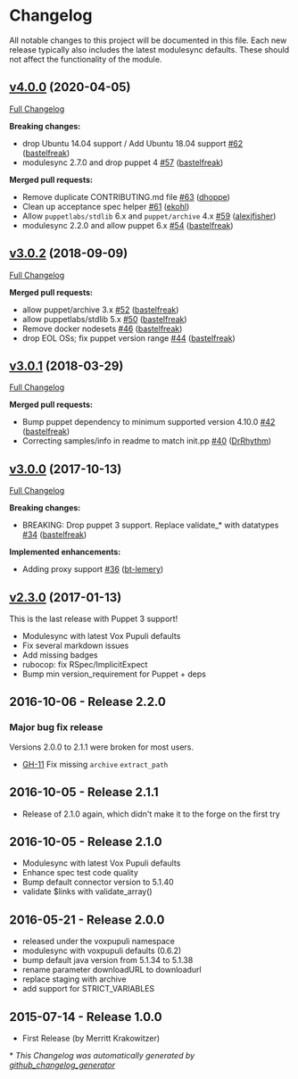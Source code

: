 # Changelog

All notable changes to this project will be documented in this file.
Each new release typically also includes the latest modulesync defaults.
These should not affect the functionality of the module.

## [v4.0.0](https://github.com/voxpupuli/puppet-mysql_java_connector/tree/v4.0.0) (2020-04-05)

[Full Changelog](https://github.com/voxpupuli/puppet-mysql_java_connector/compare/v3.0.2...v4.0.0)

**Breaking changes:**

- drop Ubuntu 14.04 support / Add Ubuntu 18.04 support [\#62](https://github.com/voxpupuli/puppet-mysql_java_connector/pull/62) ([bastelfreak](https://github.com/bastelfreak))
- modulesync 2.7.0 and drop puppet 4 [\#57](https://github.com/voxpupuli/puppet-mysql_java_connector/pull/57) ([bastelfreak](https://github.com/bastelfreak))

**Merged pull requests:**

- Remove duplicate CONTRIBUTING.md file [\#63](https://github.com/voxpupuli/puppet-mysql_java_connector/pull/63) ([dhoppe](https://github.com/dhoppe))
- Clean up acceptance spec helper [\#61](https://github.com/voxpupuli/puppet-mysql_java_connector/pull/61) ([ekohl](https://github.com/ekohl))
- Allow `puppetlabs/stdlib` 6.x and `puppet/archive` 4.x [\#59](https://github.com/voxpupuli/puppet-mysql_java_connector/pull/59) ([alexjfisher](https://github.com/alexjfisher))
- modulesync 2.2.0 and allow puppet 6.x [\#54](https://github.com/voxpupuli/puppet-mysql_java_connector/pull/54) ([bastelfreak](https://github.com/bastelfreak))

## [v3.0.2](https://github.com/voxpupuli/puppet-mysql_java_connector/tree/v3.0.2) (2018-09-09)

[Full Changelog](https://github.com/voxpupuli/puppet-mysql_java_connector/compare/v3.0.1...v3.0.2)

**Merged pull requests:**

- allow puppet/archive 3.x [\#52](https://github.com/voxpupuli/puppet-mysql_java_connector/pull/52) ([bastelfreak](https://github.com/bastelfreak))
- allow puppetlabs/stdlib 5.x [\#50](https://github.com/voxpupuli/puppet-mysql_java_connector/pull/50) ([bastelfreak](https://github.com/bastelfreak))
- Remove docker nodesets [\#46](https://github.com/voxpupuli/puppet-mysql_java_connector/pull/46) ([bastelfreak](https://github.com/bastelfreak))
- drop EOL OSs; fix puppet version range [\#44](https://github.com/voxpupuli/puppet-mysql_java_connector/pull/44) ([bastelfreak](https://github.com/bastelfreak))

## [v3.0.1](https://github.com/voxpupuli/puppet-mysql_java_connector/tree/v3.0.1) (2018-03-29)

[Full Changelog](https://github.com/voxpupuli/puppet-mysql_java_connector/compare/v3.0.0...v3.0.1)

**Merged pull requests:**

- Bump puppet dependency to minimum supported version 4.10.0 [\#42](https://github.com/voxpupuli/puppet-mysql_java_connector/pull/42) ([bastelfreak](https://github.com/bastelfreak))
- Correcting samples/info in readme to match init.pp [\#40](https://github.com/voxpupuli/puppet-mysql_java_connector/pull/40) ([DrRhythm](https://github.com/DrRhythm))

## [v3.0.0](https://github.com/voxpupuli/puppet-mysql_java_connector/tree/v3.0.0) (2017-10-13)

[Full Changelog](https://github.com/voxpupuli/puppet-mysql_java_connector/compare/v2.3.0...v3.0.0)

**Breaking changes:**

- BREAKING: Drop puppet 3 support. Replace validate\_\* with datatypes [\#34](https://github.com/voxpupuli/puppet-mysql_java_connector/pull/34) ([bastelfreak](https://github.com/bastelfreak))

**Implemented enhancements:**

- Adding proxy support [\#36](https://github.com/voxpupuli/puppet-mysql_java_connector/pull/36) ([bt-lemery](https://github.com/bt-lemery))

## [v2.3.0](https://github.com/voxpupuli/puppet-mysql_java_connector/tree/v2.3.0) (2017-01-13)

This is the last release with Puppet 3 support!
* Modulesync with latest Vox Pupuli defaults
* Fix several markdown issues
* Add missing badges
* rubocop: fix RSpec/ImplicitExpect
* Bump min version_requirement for Puppet + deps

## 2016-10-06 - Release 2.2.0

### **Major bug fix release**

Versions 2.0.0 to 2.1.1 were broken for most users.

* [GH-11](https://github.com/voxpupuli/puppet-mysql_java_connector/issues/11) Fix missing `archive` `extract_path`

## 2016-10-05 - Release 2.1.1

- Release of 2.1.0 again, which didn't make it to the forge on the first try

## 2016-10-05 - Release 2.1.0

- Modulesync with latest Vox Pupuli defaults
- Enhance spec test code quality
- Bump default connector version to 5.1.40
- validate $links with validate_array()

## 2016-05-21 - Release 2.0.0

- released under the voxpupuli namespace
- modulesync with voxpupuli defaults (0.6.2)
- bump default java version from 5.1.34 to 5.1.38
- rename parameter downloadURL to downloadurl
- replace staging with archive
- add support for STRICT_VARIABLES


## 2015-07-14 - Release 1.0.0

- First Release (by Merritt Krakowitzer)


\* *This Changelog was automatically generated by [github_changelog_generator](https://github.com/github-changelog-generator/github-changelog-generator)*

